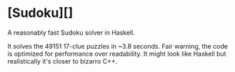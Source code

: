 # [Sudoku][]

A reasonably fast Sudoku solver in Haskell.


It solves the 49151 17-clue puzzles in ~3.8 seconds. Fair warning, the code is optimized for performance over readability. It might look like Haskell but realistically it's closer to bizarro C++.
